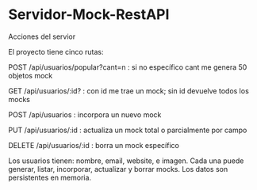 # Servidor-Mock-RestAPI

Acciones del servior

El proyecto tiene cinco rutas:

  POST /api/usuarios/popular?cant=n : si no específico cant me genera 50 objetos mock
  
  GET /api/usuarios/:id? : con id me trae un mock; sin id devuelve todos los mocks
  
  POST /api/usuarios : incorpora un nuevo mock
  
  PUT /api/usuarios/:id : actualiza un mock total o parcialmente por campo
  
  DELETE /api/usuarios/:id : borra un mock específico
  
Los usuarios tienen: nombre, email, website, e imagen.
Cada una puede generar, listar, incorporar, actualizar y borrar mocks.
Los datos son persistentes en memoria.
